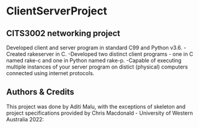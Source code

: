 # ClientServerProject



## CITS3002 networking project

Developed client and server program in standard C99 and Python v3.6. 
-Created rakeserver in C. 
-Developed two distinct client programs - one in C named rake-c and one in Python named rake-p. 
-Capable of executing multiple instances of your server program on distict (physical) computers connected using internet protocols. 


## Authors & Credits

This project was done by Aditi Malu, with the exceptions of skeleton and project specifications provided by Chris Macdonald - University of Western Australia 2022:

